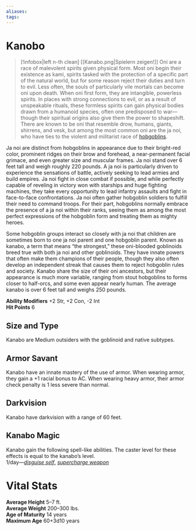 ```yaml
---
aliases: 
tags: 
---
```


# Kanobo

> [!infobox|left n-th clean]
>  [[Kanabo.png|Spielern zeigen!]]
> Oni are a race of malevolent spirits given physical form. Most oni begin their existence as kami, spirits tasked with the protection of a specific part of the natural world, but for some reason reject their duties and turn to evil. Less often, the souls of particularly vile mortals can become oni upon death. When oni first form, they are intangible, powerless spirits. In places with strong connections to evil, or as a result of unspeakable rituals, these formless spirits can gain physical bodies drawn from a humanoid species, often one predisposed to war— though their spiritual origins also give them the power to shapeshift. There are known to be oni that resemble drow, humans, giants, shirrens, and vesk, but among the most common oni are the ja noi, who have ties to the violent and militarist race of [hobgoblins](https://aonsrd.com/Races.aspx?ItemName=Hobgoblin).  
  
Ja noi are distinct from hobgoblins in appearance due to their bright-red color, prominent ridges on their brow and forehead, a near-permanent facial grimace, and even greater size and muscular frames. Ja noi stand over 6 feet tall and weigh roughly 220 pounds. A ja noi is particularly driven to experience the sensations of battle, actively seeking to lead armies and build empires. Ja noi fight in close combat if possible, and while perfectly capable of reveling in victory won with starships and huge fighting machines, they take every opportunity to lead infantry assaults and fight in face-to-face confrontations. Ja noi often gather hobgoblin soldiers to fulfill their need to command troops. For their part, hobgoblins normally embrace the presence of a ja noi within their ranks, seeing them as among the most perfect expressions of the hobgoblin form and treating them as mighty heroes.  
  
Some hobgoblin groups interact so closely with ja noi that children are sometimes born to one ja noi parent and one hobgoblin parent. Known as kanabo, a term that means “the strongest,” these oni-blooded goblinoids breed true with both ja noi and other goblinoids. They have innate powers that often make them champions of their people, though they also often develop an independent streak that causes them to reject hobgoblin rules and society. Kanabo share the size of their oni ancestors, but their appearance is much more variable, ranging from stout hobgoblins to forms closer to half-orcs, and some even appear nearly human. The average kanabo is over 6 feet tall and weighs 250 pounds.  
  
**Ability Modifiers** +2 Str, +2 Con, -2 Int  
**Hit Points** 6

## Size and Type

Kanabo are Medium outsiders with the goblinoid and native subtypes.  

## Armor Savant

Kanabo have an innate mastery of the use of armor. When wearing armor, they gain a +1 racial bonus to AC. When wearing heavy armor, their armor check penalty is 1 less severe than normal.  

## Darkvision

Kanabo have darkvision with a range of 60 feet.  

## Kanabo Magic

Kanabo gain the following spell-like abilities. The caster level for these effects is equal to the kanabo’s level.  
1/day—[_disguise self_](https://aonsrd.com/SpellDisplay.aspx?ItemName=disguise%20self), [_supercharge weapon_](https://aonsrd.com/SpellDisplay.aspx?ItemName=supercharge%20weapon)

# Vital Stats

**Average Height** 5–7 ft.  
**Average Weight** 200–300 lbs.  
**Age of Maturity** 14 years  
**Maximum Age** 60+3d10 years
